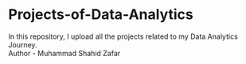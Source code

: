 # Projects-of-Data-Analytics
In this repository, I upload all the projects related to my Data Analytics Journey.<br>
Author - Muhammad Shahid Zafar
